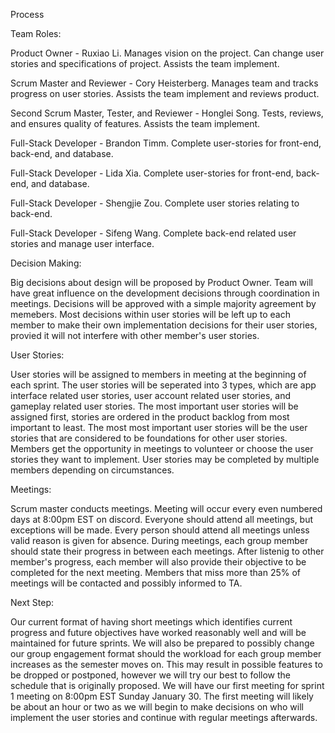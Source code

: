 Process

Team Roles:

Product Owner - Ruxiao Li. Manages vision on the project. Can change user stories and specifications of project. Assists the team implement.

Scrum Master and Reviewer - Cory Heisterberg. Manages team and tracks progress on user stories. Assists the team implement and reviews product.

Second Scrum Master, Tester, and Reviewer - Honglei Song. Tests, reviews, and ensures quality of features.  Assists the team implement.

Full-Stack Developer - Brandon Timm. Complete user-stories for front-end, back-end, and database.

Full-Stack Developer - Lida Xia. Complete user-stories for front-end, back-end, and database.

Full-Stack Developer - Shengjie Zou. Complete user stories relating to back-end.

Full-Stack Developer - Sifeng Wang. Complete back-end related user stories and manage user interface.


Decision Making: 

Big decisions about design will be proposed by Product Owner. Team will have great influence on the development decisions through coordination in meetings. Decisions will be approved with a simple majority agreement by memebers. Most decisions within user stories will be left up to each member to make their own implementation decisions for their user stories, provied it will not interfere with other member's user stories.

User Stories:

User stories will be assigned to members in meeting at the beginning of each sprint. The user stories will be seperated into 3 types, which are app interface related user stories, user account related user stories, and gameplay related user stories. The most important user stories will be assigned first, stories are ordered in the product backlog from most important to least. The most most important user stories will be the user stories that are considered to be foundations for other user stories.  Members get the opportunity in meetings to volunteer or choose the user stories they want to implement. User stories may be completed by multiple members depending on circumstances.

Meetings:

Scrum master conducts meetings. Meeting will occur every even numbered days at 8:00pm EST on discord. Everyone should attend all meetings, but exceptions will be made. Every person should attend all meetings unless valid reason is given for absence. During meetings, each group member should state their progress in between each meetings. After listenig to other member's progress, each member will also provide their objective to be completed for the next meeting. Members that miss more than 25% of meetings will be contacted and possibly informed to TA. 

Next Step:

Our current format of having short meetings which identifies current progress and future objectives have worked reasonably well and will be maintained for future sprints. We will also be prepared to possibly change our group engagement format should the workload for each group member increases as the semester moves on. This may result in possible features to be dropped or postponed, however we will try our best to follow the schedule that is originally proposed. We will have our first meeting for sprint 1 meeting on 8:00pm EST Sunday January 30. The first meeting will likely be about an hour or two as we will begin to make decisions on who will implement the user stories and continue with regular meetings afterwards.
